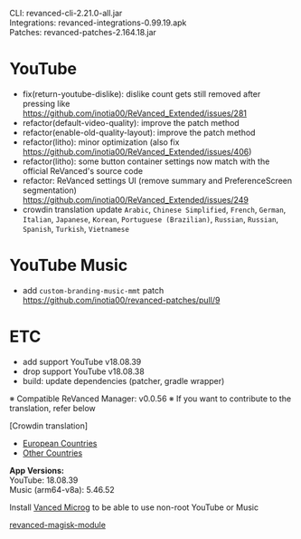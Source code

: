 CLI: revanced-cli-2.21.0-all.jar  
Integrations: revanced-integrations-0.99.19.apk  
Patches: revanced-patches-2.164.18.jar  

YouTube
==
- fix(return-youtube-dislike): dislike count gets still removed after pressing like https://github.com/inotia00/ReVanced_Extended/issues/281
- refactor(default-video-quality): improve the patch method
- refactor(enable-old-quality-layout): improve the patch method
- refactor(litho): minor optimization (also fix https://github.com/inotia00/ReVanced_Extended/issues/406)
- refactor(litho): some button container settings now match with the official ReVanced's source code
- refactor: ReVanced settings UI (remove summary and PreferenceScreen segmentation) https://github.com/inotia00/ReVanced_Extended/issues/249
- crowdin translation update
`Arabic`, `Chinese Simplified`, `French`, `German`, `Italian`, `Japanese`, `Korean`, `Portuguese (Brazilian)`, `Russian`, `Russian`, `Spanish`, `Turkish`, `Vietnamese`


YouTube Music
==
- add `custom-branding-music-mmt` patch https://github.com/inotia00/revanced-patches/pull/9


ETC
==
- add support YouTube v18.08.39
- drop support YouTube v18.08.38
- build: update dependencies (patcher, gradle wrapper)


※ Compatible ReVanced Manager: v0.0.56
※ If you want to contribute to the translation, refer below

[Crowdin translation]
- [European Countries](https://crowdin.com/project/revancedextendedeu)
- [Other Countries](https://crowdin.com/project/revancedextended)
  
**App Versions:**  
YouTube: 18.08.39  
Music (arm64-v8a): 5.46.52  

Install [Vanced Microg](https://github.com/TeamVanced/VancedMicroG/releases) to be able to use non-root YouTube or Music  

[revanced-magisk-module](https://github.com/j-hc/revanced-magisk-module)  
